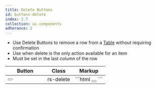 ```yaml
---
title: Delete Buttons
id: buttons-delete
index: 2.7
collection: ui-components
adherance: 2
---
```

<div class="row">
  <div class="col-md-3">
      <ul>
          <li>Use Delete Buttons to remove a row from a <a href="/ui-components/#table-form-elements">Table</a> without requiring confirmation</li>
          <li>Use when delete is the only action available for an item</li>
          <li>Must be set in the last column of the row</li>
        </ul>
  </div>
  <div class="col-md-9">
    <table class="table">
      <thead>
        <tr>
          <th style="width:110px;">Button</th>
          <th>Class</th>
          <th>Markup</th>
        </tr>
      </thead>
      <tbody>
        <tr>
          <td>
            <button class="fa fa-minus-circle"></button>
          </td>
          <td>rs-delete</td>
          <td>
            ```html
            <button class="fa fa-minus-circle"></button>
            ```
          </td>
        </tr>
      </tbody>
    </table>
  </div>
</div>
